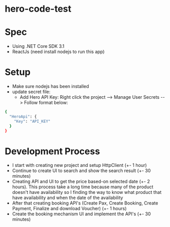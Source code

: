 # hero-code-test

# Spec
- Using .NET Core SDK 3.1
- ReactJs (need install nodejs to run this app)

# Setup
- Make sure nodejs has been installed
- update secret file:
  - Add Hero API Key: Right click the project --> Manage User Secrets --> Follow format below:
```sh
{
  "HeroApi": {
    "Key": "API_KEY"
  }
}
```

# Development Process
- I start with creating new project and setup HttpClient (+- 1 hour)
- Continue to create UI to search and show the search result (+- 30 minutes)
- Creating API and UI to get the price based-on selected date (+- 2 hours). This process take a long time because many of the product doesn't have availability so I finding the way to know what product that have availability and when the date of the availability
- After that creating booking API's (Create Pax, Create Booking, Create Payment, Finalize and download Voucher) (+- 1 hours)
- Create the booking mechanism UI and implement the API's (+- 30 minutes)
